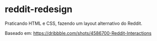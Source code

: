 # reddit-redesign
Praticando HTML e CSS, fazendo um layout alternativo do Reddit.

Baseado em:
https://dribbble.com/shots/4586700-Reddit-Interactions